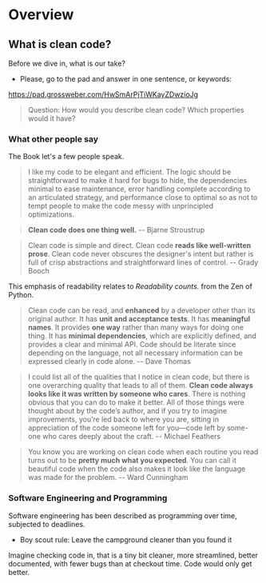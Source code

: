
# Overview

## What is clean code?

Before we dive in, what is our take?

* Please, go to the pad and answer in one sentence, or keywords:

https://pad.grossweber.com/HwSmArPjTiWKayZDwzioJg

> Question: How would you describe clean code? Which properties would it have?

### What other people say

The Book let's a few people speak.

> I like my code to be elegant and efficient. The
logic should be straightforward to make it hard for bugs to hide, the
dependencies minimal to ease maintenance, error handling complete according to
an articulated strategy, and performance close to optimal so as not to tempt
people to make the code messy with unprincipled optimizations.

> **Clean code does one thing well.** -- Bjarne Stroustrup

> Clean code is simple and direct. Clean code
**reads like well-written prose**. Clean code never obscures the designer's intent
but rather is full of crisp abstractions and straightforward lines of control.
-- Grady Booch

This emphasis of readability relates to *Readability counts.* from the Zen of
Python.


> Clean code can be read, and **enhanced** by a
developer other than its original author. It has **unit and acceptance tests**.
It has **meaningful names**. It provides **one way** rather than many ways for
doing one thing. It has **minimal dependencies**, which are explicitly defined,
and provides a clear and minimal API. Code should be literate since depending
on the language, not all necessary information can be expressed clearly in code
alone. -- Dave Thomas

> I could list all of the qualities that I notice in
clean code, but there is one overarching quality that leads to all of them.
**Clean code always looks like it was written by someone who cares**. There is
nothing obvious that you can do to make it better. All of those things were
thought about by the code’s author, and if you try to imagine improvements,
you’re led back to where you are, sitting in appreciation of the code someone
left for you—code left by some- one who cares deeply about the craft. --
Michael Feathers

> You know you are working on clean code when each
routine you read turns out to be **pretty much what you expected**. You can call it
beautiful code when the code also makes it look like the language was made for
the problem. -- Ward Cunningham


### Software Engineering and Programming

Software engineering has been described as programming over time, subjected to
deadlines.

* Boy scout rule: Leave the campground cleaner than you found it

Imagine checking code in, that is a tiny bit cleaner, more streamlined, better
documented, with fewer bugs than at checkout time. Code would only get better.